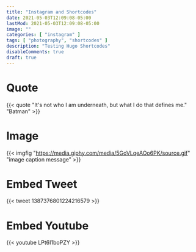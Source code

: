 ```yaml
---
title: "Instagram and Shortcodes"
date: 2021-05-03T12:09:08-05:00
lastMod: 2021-05-03T12:09:08-05:00
image: ""
categories: [ "instagram" ]
tags: [ "photography", "shortcodes" ]
description: "Testing Hugo Shortcodes"
disableComments: true
draft: true
---
```


# Quote
{{< quote "It's not who I am underneath, but what I do that defines me." "Batman" >}}
# Image
{{< imgfig "https://media.giphy.com/media/5GoVLqeAOo6PK/source.gif" "image caption message" >}}

# Embed Tweet
{{< tweet 1387376801224216579 >}}

# Embed Youtube
{{< youtube LPt6I1boPZY >}}